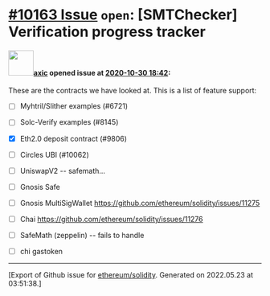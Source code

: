 # [\#10163 Issue](https://github.com/ethereum/solidity/issues/10163) `open`: [SMTChecker] Verification progress tracker

#### <img src="https://avatars.githubusercontent.com/u/20340?v=4" width="50">[axic](https://github.com/axic) opened issue at [2020-10-30 18:42](https://github.com/ethereum/solidity/issues/10163):

These are the contracts we have looked at. This is a list of feature support:

- [ ] Myhtril/Slither examples (#6721)
- [ ] Solc-Verify examples (#8145)
- [x] Eth2.0 deposit contract (#9806)
- [ ] Circles UBI (#10062)
- [ ] UniswapV2 -- safemath...
- [ ] Gnosis Safe
- [ ] Gnosis MultiSigWallet https://github.com/ethereum/solidity/issues/11275
- [ ] Chai https://github.com/ethereum/solidity/issues/11276
- [ ] SafeMath (zeppelin) -- fails to handle
- [ ] chi gastoken 





-------------------------------------------------------------------------------



[Export of Github issue for [ethereum/solidity](https://github.com/ethereum/solidity). Generated on 2022.05.23 at 03:51:38.]
